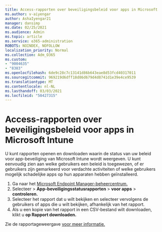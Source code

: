 ```yaml
---
title: Access-rapporten over beveiligingsbeleid voor apps in Microsoft Intune
ms.author: v-aiyengar
author: AshaIyengar21
manager: dansimp
ms.date: 02/25/2021
ms.audience: Admin
ms.topic: article
ms.service: o365-administration
ROBOTS: NOINDEX, NOFOLLOW
localization_priority: Normal
ms.collection: Adm_O365
ms.custom:
- "9004635"
- "8383"
ms.openlocfilehash: 6de9c28c7c13141d86b643eae8d53fcd40317011
ms.sourcegitcommit: 969219d6dff18d86d679d4d8741d1e39e4ce9539
ms.translationtype: MT
ms.contentlocale: nl-NL
ms.lasthandoff: 03/03/2021
ms.locfileid: "50427315"
---
```

# <a name="access-reports-about-app-protection-policies-in-microsoft-intune"></a>Access-rapporten over beveiligingsbeleid voor apps in Microsoft Intune

U kunt rapporten openen en downloaden waarin de status van uw beleid voor app-beveiliging van Microsoft Intune wordt weergeven. U kunt eenvoudig zien aan welke gebruikers een beleid is toegewezen, of er gebruikers zijn gemarkeerd voor verdachte activiteiten of welke gebruikers mogelijk schadelijke apps op hun apparaten hebben geïnstalleerd.

1. Ga naar het [Microsoft Endpoint Manager-beheercentrum.](https://go.microsoft.com/fwlink/?linkid=2109431)
1. Selecteer   >  **App-beveiligingsstatusrapporten**  >  **voor apps**  >  **controleren.**
1. Selecteer het rapport dat u wilt bekijken en selecteer vervolgens de gebruikers of apps die u wilt bekijken, afhankelijk van het rapport.
1. Als u een kopie van het rapport in een CSV-bestand wilt downloaden, klikt u **op Rapport downloaden.**

Zie de rapportageweergave [voor meer informatie.](https://go.microsoft.com/fwlink/?linkid=2109431)
